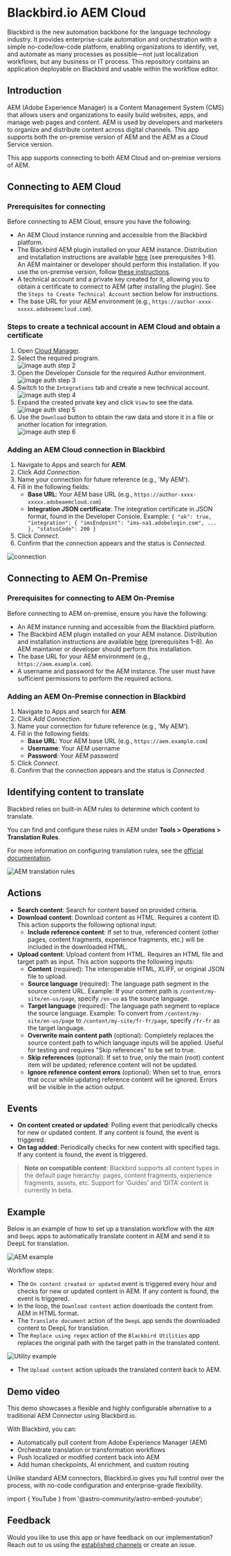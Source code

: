 # Blackbird.io AEM Cloud

Blackbird is the new automation backbone for the language technology industry. It provides enterprise-scale automation and orchestration with a simple no-code/low-code platform, enabling organizations to identify, vet, and automate as many processes as possible—not just localization workflows, but any business or IT process. This repository contains an application deployable on Blackbird and usable within the workflow editor.

## Introduction

<!-- begin docs -->

AEM (Adobe Experience Manager) is a Content Management System (CMS) that allows users and organizations to easily build websites, apps, and manage web pages and content. AEM is used by developers and marketers to organize and distribute content across digital channels. This app supports both the on-premise version of AEM and the AEM as a Cloud Service version.

This app supports connecting to both AEM Cloud and on-premise versions of AEM.

## Connecting to AEM Cloud

### Prerequisites for connecting 

Before connecting to AEM Cloud, ensure you have the following:

- An AEM Cloud instance running and accessible from the Blackbird platform.
- The Blackbird AEM plugin installed on your AEM instance. Distribution and installation instructions are available [here](https://github.com/bb-io/AEM) (see prerequisites 1–8). An AEM maintainer or developer should perform this installation. If you use the on-premise version, follow [these instructions](https://github.com/bb-io/AEM/blob/main-aem-on-prem/README.md).
- A technical account and a private key created for it, allowing you to obtain a certificate to connect to AEM (after installing the plugin). See the `Steps to Create Technical Account` section below for instructions.
- The base URL for your AEM environment (e.g., `https://author-xxxx-xxxxx.adobeaemcloud.com`).

### Steps to create a technical account in AEM Cloud and obtain a certificate

1. Open [Cloud Manager](https://experience.adobe.com/cloud-manager/landing.html).
2. Select the required program.  
   ![image auth step 2](docs/images/auth_step_2.png)
3. Open the Developer Console for the required Author environment.  
   ![image auth step 3](docs/images/auth_step_3.png)
4. Switch to the `Integrations` tab and create a new technical account.  
   ![image auth step 4](docs/images/auth_step_4.png)
5. Expand the created private key and click `View` to see the data.  
   ![image auth step 5](docs/images/auth_step_5.png)
6. Use the `Download` button to obtain the raw data and store it in a file or another location for integration.  
   ![image auth step 6](docs/images/auth_step_6.png)

### Adding an AEM Cloud connection in Blackbird

1. Navigate to Apps and search for **AEM**.
2. Click _Add Connection_.
3. Name your connection for future reference (e.g., 'My AEM').
4. Fill in the following fields:
   - **Base URL**: Your AEM base URL (e.g., `https://author-xxxx-xxxxx.adobeaemcloud.com`)
   - **Integration JSON certificate**: The integration certificate in JSON format, found in the Developer Console. Example: `{ "ok": true, "integration": { "imsEndpoint": "ims-na1.adobelogin.com", ... }, "statusCode": 200 }`
5. Click _Connect_.
6. Confirm that the connection appears and the status is _Connected_.

![connection](docs/images/connection.png)

## Connecting to AEM On-Premise

### Prerequisites for connecting to AEM On-Premise

Before connecting to AEM on-premise, ensure you have the following:

- An AEM instance running and accessible from the Blackbird platform.
- The Blackbird AEM plugin installed on your AEM instance. Distribution and installation instructions are available [here](https://github.com/bb-io/AEM) (prerequisites 1–8). An AEM maintainer or developer should perform this installation.
- The base URL for your AEM environment (e.g., `https://aem.example.com`).
- A username and password for the AEM instance. The user must have sufficient permissions to perform the required actions.

### Adding an AEM On-Premise connection in Blackbird

1. Navigate to Apps and search for **AEM**.
2. Click _Add Connection_.
3. Name your connection for future reference (e.g., 'My AEM').
4. Fill in the following fields:
   - **Base URL**: Your AEM base URL (e.g., `https://aem.example.com`)
   - **Username**: Your AEM username
   - **Password**: Your AEM password
5. Click _Connect_.
6. Confirm that the connection appears and the status is _Connected_.

## Identifying content to translate

Blackbird relies on built-in AEM rules to determine which content to translate.

You can find and configure these rules in AEM under **Tools > Operations > Translation Rules**.

For more information on configuring translation rules, see the [official documentation](https://experienceleague.adobe.com/en/docs/experience-manager-cloud-service/content/sites/administering/reusing-content/translation/rules).

![AEM translation rules](docs/images/aem_translation_rules.png)

## Actions

- **Search content**: Search for content based on provided criteria.
- **Download content**: Download content as HTML. Requires a content ID. This action supports the following optional input:
   - **Include reference content**: If set to true, referenced content (other pages, content fragments, experience fragments, etc.) will be included in the downloaded HTML.
- **Upload content**: Upload content from HTML. Requires an HTML file and target path as input. This action supports the following inputs:
   - **Content** (required): The interoperable HTML, XLIFF, or original JSON file to upload.
   - **Source language** (required): The language path segment in the source content URL. Example: If your content path is `/content/my-site/en-us/page`, specify `/en-us` as the source language.
   - **Target language** (required): The language path segment to replace the source language. Example: To convert from `/content/my-site/en-us/page` to `/content/my-site/fr-fr/page`, specify `/fr-fr` as the target language.
   - **Overwrite main content path** (optional): Completely replaces the source content path to which language inputs will be applied. Useful for testing and requires "Skip references" to be set to true.
   - **Skip references** (optional): If set to true, only the main (root) content item will be updated; reference content will not be updated.
   - **Ignore reference content errors** (optional): When set to true, errors that occur while updating reference content will be ignored. Errors will be visible in the action output.

## Events

- **On content created or updated**: Polling event that periodically checks for new or updated content. If any content is found, the event is triggered.
- **On tag added**: Periodically checks for new content with specified tags. If any content is found, the event is triggered.

> **Note on compatible content**: Blackbird supports all content types in the default page hierarchy: pages, content fragments, experience fragments, assets, etc. Support for ‘Guides’ and ‘DITA’ content is currently in beta.

## Example

Below is an example of how to set up a translation workflow with the `AEM` and `DeepL` apps to automatically translate content in AEM and send it to DeepL for translation.

![AEM example](docs/images/aem_example.png)

Workflow steps:
- The `On content created or updated` event is triggered every hour and checks for new or updated content in AEM. If any content is found, the event is triggered.
- In the loop, the `Download content` action downloads the content from AEM in HTML format.
- The `Translate document` action of the `DeepL` app sends the downloaded content to DeepL for translation.
- The `Replace using regex` action of the `Blackbird Utilities` app replaces the original path with the target path in the translated content.

![Utility example](docs/images/utility_example.png)

- The `Upload content` action uploads the translated content back to AEM.

## Demo video

This demo showcases a flexible and highly configurable alternative to a traditional AEM Connector using Blackbird.io.

With Blackbird, you can:

- Automatically pull content from Adobe Experience Manager (AEM)
- Orchestrate translation or transformation workflows
- Push localized or modified content back into AEM
- Add human checkpoints, AI enrichment, and custom routing

Unlike standard AEM connectors, Blackbird.io gives you full control over the process, with no-code configuration and enterprise-grade flexibility.

import { YouTube } from '@astro-community/astro-embed-youtube';

<YouTube id="https://youtu.be/aOInlw5ADGo" />

## Feedback

Would you like to use this app or have feedback on our implementation? Reach out to us using the [established channels](https://www.blackbird.io/) or create an issue.

<!-- end docs -->
